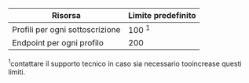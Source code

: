 | Risorsa | Limite predefinito |
| --- | --- |
| Profili per ogni sottoscrizione |100 <sup>1</sup> |
| Endpoint per ogni profilo |200 |

<sup>1</sup>contattare il supporto tecnico in caso sia necessario tooincrease questi limiti.

